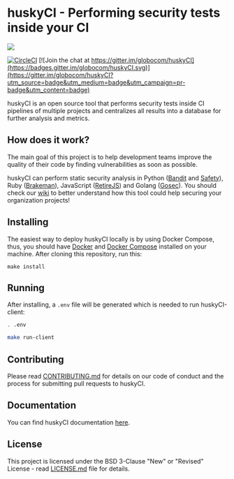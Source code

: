 # huskyCI - Performing security tests inside your CI

<img src="https://raw.githubusercontent.com/wiki/globocom/huskyCI/images/huskyCI-logo.png" align="center" height="" />
<!-- logo font: Anton -->

[![CircleCI](https://circleci.com/gh/globocom/huskyCI/tree/master.svg?style=svg&circle-token=415bfb6b5aa0dfce8d2129878a66326da9533150)](https://circleci.com/gh/globocom/huskyCI/tree/master) [![Join the chat at https://gitter.im/globocom/huskyCI](https://badges.gitter.im/globocom/huskyCI.svg)](https://gitter.im/globocom/huskyCI?utm_source=badge&utm_medium=badge&utm_campaign=pr-badge&utm_content=badge)

huskyCI is an open source tool that performs security tests inside CI pipelines of multiple projects and centralizes all results into a database for further analysis and metrics.


## How does it work?

The main goal of this project is to help development teams improve the quality of their code by finding vulnerabilities as soon as possible.

huskyCI can perform static security analysis in Python ([Bandit][Bandit] and [Safety][Safety]), Ruby ([Brakeman][Brakeman]), JavaScript ([RetireJS][RetireJS]) and Golang ([Gosec][Gosec]). You should check our [wiki](https://github.com/globocom/huskyCI/wiki/How-does-huskyCI-work%3F) to better understand how this tool could help securing your organization projects!


## Installing

The easiest way to deploy huskyCI locally is by using Docker Compose, thus, you should have [Docker][Docker Install] and [Docker Compose][Docker Compose Install] installed on your machine. After cloning this repository, run this:

```
make install
```

## Running

After installing, a `.env` file will be generated which is needed to run huskyCI-client: 

```sh
. .env 
```
```sh
make run-client
```

## Contributing

Please read [CONTRIBUTING.md](CONTRIBUTING.md) for details on our code of conduct and the process for submitting pull requests to huskyCI.


## Documentation

You can find huskyCI documentation [here](https://github.com/globocom/huskyCI/wiki). 

## License

This project is licensed under the BSD 3-Clause "New" or "Revised" License - read [LICENSE.md](LICENSE.md) file for details.

[Docker Install]:  https://docs.docker.com/install/
[Docker Compose Install]: https://docs.docker.com/compose/install/
[huskyCI Client]: https://github.com/globocom/huskyCI-client
[Bandit]: https://github.com/PyCQA/bandit
[Safety]: https://github.com/pyupio/safety
[Brakeman]: https://github.com/presidentbeef/brakeman
[Gosec]: https://github.com/securego/gosec
[RetireJS]: https://github.com/retirejs/retire.js